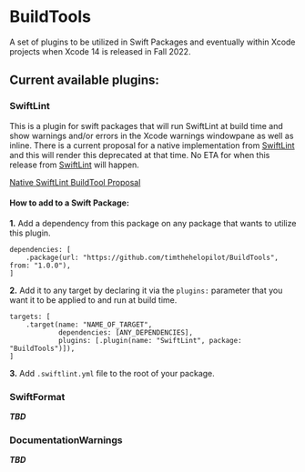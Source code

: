 # BuildTools

A set of plugins to be utilized in Swift Packages and eventually within Xcode projects when Xcode 14 is released in Fall 2022.

## Current available plugins:

### SwiftLint

This is a plugin for swift packages that will run SwiftLint at build time and show warnings and/or errors in the Xcode warnings windowpane as well as inline. There is a current proposal for a native implementation from [SwiftLint](https://github.com/realm/SwiftLint) and this will render this deprecated at that time. No ETA for when this release from [SwiftLint](https://github.com/realm/SwiftLint) will happen.

[Native SwiftLint BuildTool Proposal](https://github.com/realm/SwiftLint/issues/3840#issuecomment-1085699163)

#### How to add to a Swift Package:

**1.** Add a dependency from this package on any package that wants to utilize this plugin.

```
dependencies: [
    .package(url: "https://github.com/timthehelopilot/BuildTools", from: "1.0.0"),
]
```

**2.** Add it to any target by declaring it via the `plugins:` parameter that you want it to be applied to and run at build time.

```
targets: [
    .target(name: "NAME_OF_TARGET",
            dependencies: [ANY_DEPENDENCIES],
            plugins: [.plugin(name: "SwiftLint", package: "BuildTools")]),
]
```

**3.** Add `.swiftlint.yml` file to the root of your package.

### SwiftFormat

***TBD***

### DocumentationWarnings

***TBD***
